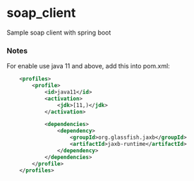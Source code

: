 # soap_client
Sample soap client with spring boot

### Notes
For enable use java 11 and above, add this into pom.xml:
```xml
	<profiles>
		<profile>
			<id>java11</id>
			<activation>
				<jdk>[11,)</jdk>
			</activation>

			<dependencies>
				<dependency>
					<groupId>org.glassfish.jaxb</groupId>
					<artifactId>jaxb-runtime</artifactId>
				</dependency>
			</dependencies>
		</profile>
	</profiles>
```

